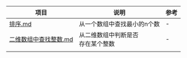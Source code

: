 | 项目                                                  | 说明                                 | 参考 |
| ----------------------------------------------------- | ------------------------------------ | ---- |
| [排序.md](level1/排序.md)                             | 从一个数组中查找最小的n个数          | -    |
| [二维数组中查找整数.md](level1/二维数组中查找整数.md) | 从二维数组中判断是否<br>存在某个整数 | -    |
|                                                       |                                      |      |

